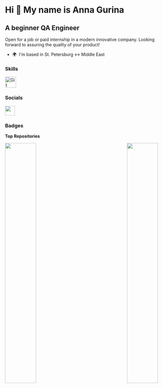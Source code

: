 Hi 👋 My name is Anna Gurina
============================

A beginner QA Engineer
----------------------

Open for a job or paid internship in a modern innovative company. Looking forward to assuring the quality of your product!

* 🌍  I'm based in St. Petersburg <-> Middle East

### Skills


<p align="left">
<a href="https://git-scm.com/" target="_blank" rel="noreferrer"><img src="https://raw.githubusercontent.com/danielcranney/readme-generator/main/public/icons/skills/git-colored.svg" width="36" height="36" alt="Git" /></a>
</p>


### Socials

<p align="left"> <a href="https://www.github.com/AnnaGurina" target="_blank" rel="noreferrer"> <picture> <source media="(prefers-color-scheme: dark)" srcset="https://raw.githubusercontent.com/danielcranney/readme-generator/main/public/icons/socials/github-dark.svg" /> <source media="(prefers-color-scheme: light)" srcset="https://raw.githubusercontent.com/danielcranney/readme-generator/main/public/icons/socials/github.svg" /> <img src="https://raw.githubusercontent.com/danielcranney/readme-generator/main/public/icons/socials/github.svg" width="32" height="32" /> </picture> </a></p>

### Badges

<b>Top Repositories</b>

<div width="100%" align="center"><a href="https://github.com/AnnaGurina/qa-engineer-project-84" align="left"><img align="left" width="45%" src="https://github-readme-stats.vercel.app/api/pin/?username=AnnaGurina&repo=qa-engineer-project-84&title_color=0891b2&text_color=ffffff&icon_color=0891b2&bg_color=1c1917&hide_border=true&locale=en" /></a><a href="https://github.com/AnnaGurina/qa-engineer-project-85" align="right"><img align="right" width="45%" src="https://github-readme-stats.vercel.app/api/pin/?username=AnnaGurina&repo=qa-engineer-project-85&title_color=0891b2&text_color=ffffff&icon_color=0891b2&bg_color=1c1917&hide_border=true&locale=en" /></a></div><br /><br /><br /><br /><br /><br /><br />
